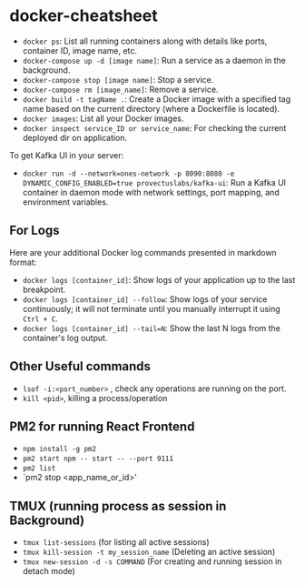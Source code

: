 # docker-cheatsheet

- `docker ps`: List all running containers along with details like ports, container ID, image name, etc.
- `docker-compose up -d [image name]`: Run a service as a daemon in the background.
- `docker-compose stop [image name]`: Stop a service.
- `docker-compose rm [image_name]`: Remove a service.
- `docker build -t tagName .`: Create a Docker image with a specified tag name based on the current directory (where a Dockerfile is located).
- `docker images`: List all your Docker images.
- `docker inspect service_ID or service_name`: For checking the current deployed dir on application.

To get Kafka UI in your server:

- `docker run -d --network=ones-network -p 8090:8080 -e DYNAMIC_CONFIG_ENABLED=true provectuslabs/kafka-ui`: Run a Kafka UI container in daemon mode with network settings, port mapping, and environment variables.

## For Logs
Here are your additional Docker log commands presented in markdown format:

- `docker logs [container_id]`: Show logs of your application up to the last breakpoint.
- `docker logs [container_id] --follow`: Show logs of your service continuously; it will not terminate until you manually interrupt it using `Ctrl + C`.
- `docker logs [container_id] --tail=N`: Show the last N logs from the container's log output.

## Other Useful commands

- `lsof -i:<port_number>` , check any operations are running on the port.
- `kill <pid>`, killing a process/operation

## PM2 for running React Frontend 
- `npm install -g pm2`
- `pm2 start npm -- start -- --port 9111`
- `pm2 list`
- `pm2 stop <app_name_or_id>'

## TMUX (running process as session in Background)
- `tmux list-sessions` (for listing all active sessions)
- `tmux kill-session -t my_session_name` (Deleting an active session)
- `tmux new-session -d -s COMMAND` (For creating and running session in detach mode)
